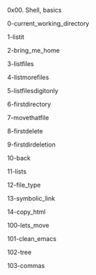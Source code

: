 0x00. Shell, basics

0-current_working_directory

1-listit

2-bring_me_home

3-listfiles

4-listmorefiles

5-listfilesdigitonly

6-firstdirectory

7-movethatfile

8-firstdelete

9-firstdirdeletion

10-back

11-lists

12-file_type

13-symbolic_link

14-copy_html

100-lets_move

101-clean_emacs

102-tree

103-commas
